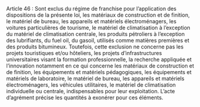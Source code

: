Article 46 : Sont exclus du régime de franchise pour l’application des dispositions de la présente loi, les matériaux de construction et de finition, le matériel de bureau, les appareils et matériels électroménagers, les voitures particulières de tourisme, le matériel de climatisation à l’exception du matériel de climatisation centrale, les produits pétroliers à l’exception des lubrifiants, du fuel oil, du gasoil, utilisés comme matières premières et des produits bitumineux.
Toutefois, cette exclusion ne concerne pas les projets touristiques et/ou hôteliers, les projets d’infrastructures universitaires visant la formation professionnelle, la recherche appliquée et l’innovation notamment en ce qui concerne les matériaux de construction et de finition, les équipements et matériels pédagogiques, les équipements et matériels de laboratoire, le matériel de bureau, les appareils et matériels électroménagers, les véhicules utilitaires, le matériel de climatisation individuelle ou centrale, indispensables pour leur exploitation.
L’acte d’agrément précise les quantités à exonérer pour ces éléments.